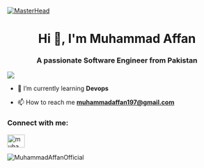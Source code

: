 [![MasterHead](https://www.ownlydigital.com/images/device/web-1.jpg)](https://portfolio-website-m-hamza-aslam.vercel.app/)
 
<h1 align="center">Hi 👋, I'm Muhammad Affan</h1>
<h3 align="center">A passionate Software Engineer from Pakistan</h3>
 
![](https://komarev.com/ghpvc/?username=M-Hamza-Aslam&style=flat-square)
 
- 🌱 I’m currently learning **Devops**
 
- 📫 How to reach me **muhammadaffan197@gmail.com**
 
<h3 align="left">Connect with me:</h3>
<p align="left">
<a href="https://www.linkedin.com/in/muhammad-affan-64b5b61a0" target="blank"><img align="center" src="https://raw.githubusercontent.com/rahuldkjain/github-profile-readme-generator/master/src/images/icons/Social/linked-in-alt.svg" alt="muhammad-hamza-1bb698213" height="30" width="40" /></a>
</p>
 

 
<p><img align="center" src="https://github-readme-stats.vercel.app/api/top-langs?username=MuhammadAffanOfficial&show_icons=true&locale=en&layout=compact" alt="MuhammadAffanOfficial" /></p>
